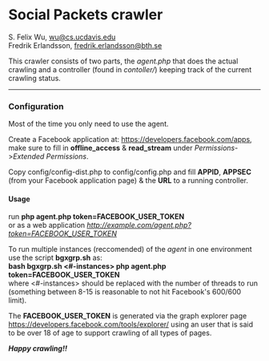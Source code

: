 Social Packets crawler
======================
S. Felix Wu, wu@cs.ucdavis.edu  
Fredrik Erlandsson, fredrik.erlandsson@bth.se


This crawler consists of two parts, the _agent.php_ that does the actual crawling 
and a controller (found in _contoller/_) keeping track of the current crawling status.

______________________________________________________________________________________
### Configuration ###
Most of the time you only need to use the agent.

Create a Facebook application at: https://developers.facebook.com/apps, 
make sure to fill in __offline_access__ & __read_stream__ under 
_Permissions_->_Extended Permissions_.


Copy config/config-dist.php to config/config.php and fill 
**APPID**, **APPSEC** (from your Facebook application page) &
the **URL** to a running controller.

#### Usage ####

run **php agent.php token\=FACEBOOK_USER_TOKEN**  
or as a web application *http://example.com/agent.php?token=FACEBOOK_USER_TOKEN*

To run multiple instances (reccomended) of the _agent_ in one environment use 
the script **bgxgrp.sh** as:  
**bash bgxgrp.sh <#-instances> php agent.php token\=FACEBOOK_USER_TOKEN**  
where <#-instances> should be replaced with the number of threads to run
(something between 8-15 is reasonable to not hit Facebook's 600/600 limit).

The __FACEBOOK_USER_TOKEN__ is generated via the graph explorer page
https://developers.facebook.com/tools/explorer/  using an user that is said to 
be over 18 of age to support crawling of all types of pages.





***Happy crawling!!***
